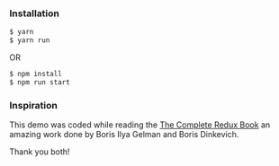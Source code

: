 ### Installation

```sh
$ yarn
$ yarn run
```

OR
```sh
$ npm install
$ npm run start
```

### Inspiration

This demo was coded while reading the [The Complete Redux Book](https://leanpub.com/redux-book) an amazing work done by Boris Ilya Gelman and Boris Dinkevich.

Thank you both!
